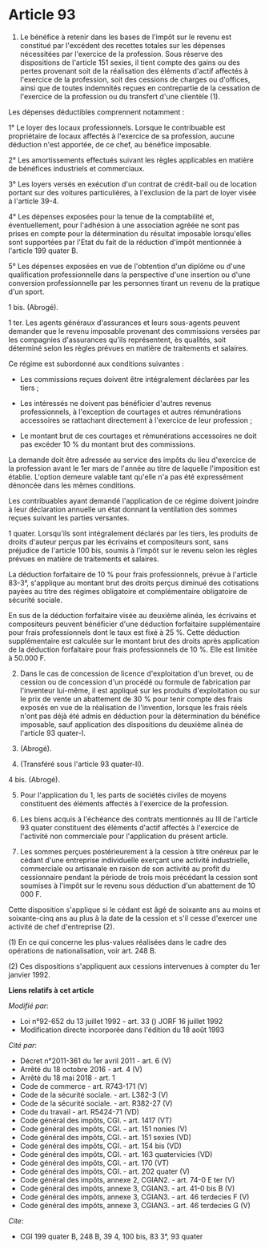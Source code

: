 # Article 93

1. Le bénéfice à retenir dans les bases de l'impôt sur le revenu est constitué par l'excédent des recettes totales sur les
dépenses nécessitées par l'exercice de la profession. Sous réserve des dispositions de l'article 151 sexies, il tient compte
des gains ou des pertes provenant soit de la réalisation des éléments d'actif affectés à l'exercice de la profession, soit
des cessions de charges ou d'offices, ainsi que de toutes indemnités reçues en contrepartie de la cessation de l'exercice de
la profession ou du transfert d'une clientèle (1).

Les dépenses déductibles comprennent notamment :

1° Le loyer des locaux professionnels. Lorsque le contribuable est propriétaire de locaux affectés à l'exercice de sa
profession, aucune déduction n'est apportée, de ce chef, au bénéfice imposable.

2° Les amortissements effectués suivant les règles applicables en matière de bénéfices industriels et commerciaux.

3° Les loyers versés en exécution d'un contrat de crédit-bail ou de location portant sur des voitures particulières, à
l'exclusion de la part de loyer visée à l'article 39-4.

4° Les dépenses exposées pour la tenue de la comptabilité et, éventuellement, pour l'adhésion à une association agréée ne
sont pas prises en compte pour la détermination du résultat imposable lorsqu'elles sont supportées par l'Etat du fait de la
réduction d'impôt mentionnée à l'article 199 quater B.

5° Les dépenses exposées en vue de l'obtention d'un diplôme ou d'une qualification professionnelle dans la perspective d'une
insertion ou d'une conversion professionnelle par les personnes tirant un revenu de la pratique d'un sport.

1 bis. (Abrogé).

1 ter. Les agents généraux d'assurances et leurs sous-agents peuvent demander que le revenu imposable provenant des
commissions versées par les compagnies d'assurances qu'ils représentent, ès qualités, soit déterminé selon les règles prévues
en matière de traitements et salaires.

Ce régime est subordonné aux conditions suivantes :

- Les commissions reçues doivent être intégralement déclarées par les tiers ;

- Les intéressés ne doivent pas bénéficier d'autres revenus professionnels, à l'exception de courtages et autres
rémunérations accessoires se rattachant directement à l'exercice de leur profession ;

- Le montant brut de ces courtages et rémunérations accessoires ne doit pas excéder 10 % du montant brut des commissions.

La demande doit être adressée au service des impôts du lieu d'exercice de la profession avant le 1er mars de l'année au titre
de laquelle l'imposition est établie. L'option demeure valable tant qu'elle n'a pas été expressément dénoncée dans les mêmes
conditions.

Les contribuables ayant demandé l'application de ce régime doivent joindre à leur déclaration annuelle un état donnant la
ventilation des sommes reçues suivant les parties versantes.

1 quater. Lorsqu'ils sont intégralement déclarés par les tiers, les produits de droits d'auteur perçus par les écrivains et
compositeurs sont, sans préjudice de l'article 100 bis, soumis à l'impôt sur le revenu selon les règles prévues en matière de
traitements et salaires.

La déduction forfaitaire de 10 % pour frais professionnels, prévue à l'article 83-3°, s'applique au montant brut des droits
perçus diminué des cotisations payées au titre des régimes obligatoire et complémentaire obligatoire de sécurité sociale.

En sus de la déduction forfaitaire visée au deuxième alinéa, les écrivains et compositeurs peuvent bénéficier d'une déduction
forfaitaire supplémentaire pour frais professionnels dont le taux est fixé à 25 %. Cette déduction supplémentaire est
calculée sur le montant brut des droits après application de la déduction forfaitaire pour frais professionnels de 10 %. Elle
est limitée à 50.000 F.

2. Dans le cas de concession de licence d'exploitation d'un brevet, ou de cession ou de concession d'un procédé ou formule de
fabrication par l'inventeur lui-même, il est appliqué sur les produits d'exploitation ou sur le prix de vente un abattement
de 30 % pour tenir compte des frais exposés en vue de la réalisation de l'invention, lorsque les frais réels n'ont pas déjà
été admis en déduction pour la détermination du bénéfice imposable, sauf application des dispositions du deuxième alinéa de
l'article 93 quater-I.

3. (Abrogé).

4. (Transféré sous l'article 93 quater-II).

4 bis. (Abrogé).

5. Pour l'application du 1, les parts de sociétés civiles de moyens constituent des éléments affectés à l'exercice de la
profession.

6. Les biens acquis à l'échéance des contrats mentionnés au III de l'article 93 quater constituent des éléments d'actif
affectés à l'exercice de l'activité non commerciale pour l'application du présent article.

7. Les sommes perçues postérieurement à la cession à titre onéreux par le cédant d'une entreprise individuelle exerçant une
activité industrielle, commerciale ou artisanale en raison de son activité au profit du cessionnaire pendant la période de
trois mois précédant la cession sont soumises à l'impôt sur le revenu sous déduction d'un abattement de 10 000 F.

Cette disposition s'applique si le cédant est âgé de soixante ans au moins et soixante-cinq ans au plus à la date de la
cession et s'il cesse d'exercer une activité de chef d'entreprise (2).

(1) En ce qui concerne les plus-values réalisées dans le cadre des opérations de nationalisation, voir art. 248 B.

(2) Ces dispositions s'appliquent aux cessions intervenues à compter du 1er janvier 1992.

**Liens relatifs à cet article**

_Modifié par_:

  - Loi n°92-652 du 13 juillet 1992 - art. 33 () JORF 16 juillet 1992
  - Modification directe incorporée dans l'édition du 18 août 1993

_Cité par_:

  - Décret n°2011-361 du 1er avril 2011 - art. 6 (V)
  - Arrêté du 18 octobre 2016 - art. 4 (V)
  - Arrêté du 18 mai 2018 - art. 1
  - Code de commerce - art. R743-171 (V)
  - Code de la sécurité sociale. - art. L382-3 (V)
  - Code de la sécurité sociale. - art. R382-27 (V)
  - Code du travail - art. R5424-71 (VD)
  - Code général des impôts, CGI. - art. 1417 (VT)
  - Code général des impôts, CGI. - art. 151 nonies (V)
  - Code général des impôts, CGI. - art. 151 sexies (VD)
  - Code général des impôts, CGI. - art. 154 bis (VD)
  - Code général des impôts, CGI. - art. 163 quatervicies (VD)
  - Code général des impôts, CGI. - art. 170 (VT)
  - Code général des impôts, CGI. - art. 202 quater (V)
  - Code général des impôts, annexe 2, CGIAN2. - art. 74-0 E ter (V)
  - Code général des impôts, annexe 3, CGIAN3. - art. 41-0 bis B (V)
  - Code général des impôts, annexe 3, CGIAN3. - art. 46 terdecies F (V)
  - Code général des impôts, annexe 3, CGIAN3. - art. 46 terdecies G (V)

_Cite_:

  - CGI 199 quater B, 248 B, 39 4, 100 bis, 83 3°, 93 quater
